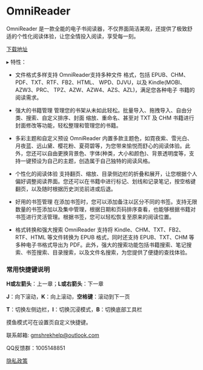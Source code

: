 # OmniReader

OmniReader 是一款全能的电子书阅读器，不仅界面简洁美观，还提供了极致舒适的个性化阅读体验，让您全情投入阅读，享受每一刻。

[下载地址](https://itunes.apple.com/app/id1510511137?mt=8)

▸ 特性：
- 文件格式多样支持
OmniReader支持多种文件 格式，包括 EPUB、CHM、PDF、TXT、RTF、FB2、HTML、 WPD、DJVU，以及 Kindle(MOBI、AZW3、PRC、 TPZ、AZW、AZW4、AZS、AZL)，满足您各种电子 书籍的阅读需求。

- 强大的书籍管理
管理您的书架从未如此轻松。批量导入、拖拽导入、自由分类、搜索、自定义排序、封面 缩放、重命名、甚至对 TXT 及 CHM 书籍进行封面修改等功能，轻松整理和管理您的书籍。

- 多彩主题和自定义预设
OmniReader 内置多款主题色，如霓夜紫、雪光白、月夜蓝、远山黛、樱花粉、夏荷碧等，为您带来愉悦而舒心的阅读体验。此外，您还可以自由更换背景色、字体(种类，大小和颜色)、背景透明度等，支持一键预设为自己的主题，创造属于自己独特的阅读风格。

- 个性化的阅读体验
支持翻页、缩放、目录侧边栏的折叠和展开，让您根据个人偏好调整阅读界面。您还可以在书籍中进行标记、划线和记录笔记，按空格键翻页，以及随时根据历史浏览前进或后退。

- 好用的书签管理
在添加书签时，您可以添加备注以区分不同的书签。支持无限数量的书签添加以及集中管理，根据日期和页码排序查看，也能够根据书籍对书签进行灵活管理。根据书签，您可以轻松恢复至原来的阅读位置。

- 格式转换和强大搜索
OmniReader 支持将 Kindle、CHM、TXT、FB2、RTF、HTML 等文件转换为 EPUB 格式，同时还支持 EPUB、TXT、CHM 等多种电子书格式导出为 PDF。此外，强大的搜索功能包括书籍搜索、笔记搜索、书签搜索、目录搜索，以及文件名搜索，为您提供了便捷的查找体验。

### 常用快捷键说明

**H或左箭头**：上一章；**L或右箭头**：下一章

**J**：向下滚动，**K**：向上滚动，**空格键**：滚动到下一页

**T**：切换左侧边栏，**I**：切换沉浸模式，**B**：切换底部工具栏

摸鱼模式可在设置页自定义快捷键。

联系邮箱: gmshrekhelp@outlook.com

QQ反馈群：1005148851

[隐私政策](https://github.com/gmshrek/info/blob/master/Privacy.md)
